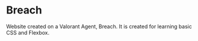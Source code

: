 # Breach
Website created on a Valorant Agent, Breach. It is created for learning basic CSS and Flexbox.
